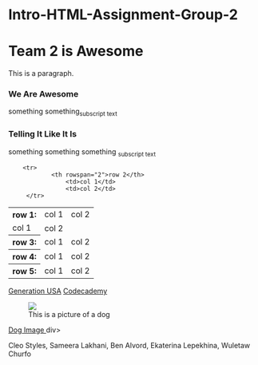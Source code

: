 # Intro-HTML-Assignment-Group-2
<!DOCTYPE html>
<html>
<head>
<title>Team 2 Is The Best</title>
</head>
<body>

<h1><strong>Team 2 is Awesome</strong></h1>
<p>This is a paragraph.</p>
<h3>We Are Awesome</h3>
<p> something something<sub>subscript text</sub></p>
<h3>Telling It Like It Is</h3>
<p>something something something
<sub>subscript text</sub>
</p>
<table>
 		 <tr>
    			<th>row 1:</th>
    				<td>col 1</td>
    				<td>col 2</td>
  		</tr>
 
 		<tr>
    			<th rowspan="2">row 2</th>
    				<td>col 1</td>
    				<td>col 2</td>
 		 </tr>
  
<tr>
   			 <td>col 1</td>
    			<td>col 2</td>
 		 </tr>
   
<tr>
    			<th>row 3:</th>
    				<td>col 1</td>
    				<td>col 2</td>
  		</tr>
   	
<tr>
   			 <th>row 4:</th>
    				<td>col 1</td>
    				<td>col 2</td>
  		</tr>
 	
 <tr>
   		 <th>row 5:</th>	
    			<td>col 1</td>
    			<td>col 2</td>
  	</tr>
</table>

<div>
<a href=”www.usa.generation.org” target=”_blank”>Generation USA</a>
<a href=”www.codecademy.com” target=”_blank”>Codecademy</a>
</div>

<figure>
         <img src="https://content.codecademy.com/courses/SemanticHTML/dogimage.jpeg ">
         <figcaption>This is a picture of a dog</figcaption>
       </figure>

<div class=”nav”>
<a href= “https://content.codecademy.com/courses/SemanticHTML/dogimage.jpeg”>Dog Image </a>
div>
<footer>
<p> Cleo Styles, Sameera Lakhani, Ben Alvord, Ekaterina Lepekhina, Wuletaw Churfo</p> 
</footer>
</body>
</html>
